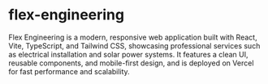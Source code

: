 ﻿# flex-engineering
Flex Engineering is a modern, responsive web application built with React, Vite, TypeScript, and Tailwind CSS, showcasing professional services such as electrical installation and solar power systems. It features a clean UI, reusable components, and mobile-first design, and is deployed on Vercel for fast performance and scalability.
